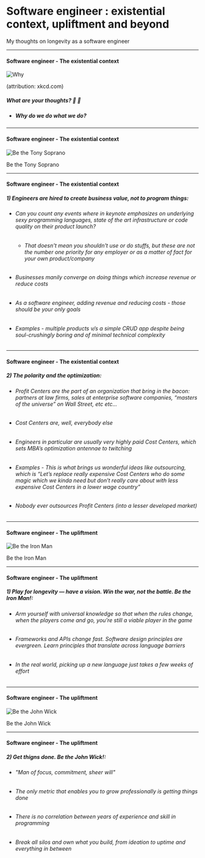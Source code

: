 # Software engineer : existential context, upliftment and beyond

My thoughts on longevity as a software engineer 

---

#### Software engineer - The existential context
![Why](//imgs.xkcd.com/comics/the_general_problem.png)

(attribution: xkcd.com)

##### What are your thoughts? 🤔 💭
- ##### Why do we do what we do? 

---

#### Software engineer - The existential context

![Be the Tony Soprano](//pics.me.me/its-just-business-nothing-perol-mxihesonciator-net-its-just-business-nothing-52983468.png)

Be the Tony Soprano

---

#### Software engineer - The existential context
##### 1) Engineers are hired to create business value, not to program things:
- ###### Can you count any events where in keynote emphasizes on underlying sexy programming languages, state of the art infrastructure or code quality on their product launch?
    - ###### That doesn't mean you shouldn't use or do stuffs, but these are not the number one priority for any employer or as a matter of fact for your own product/company
- ###### Businesses manily converge on doing things which increase revenue or reduce costs
- ###### As a software engineer, adding revenue and reducing costs - those should be your only goals
- ###### Examples - multiple products v/s a simple CRUD app despite being soul-crushingly boring and of minimal technical complexity

---

#### Software engineer - The existential context
##### 2) The polarity and the optimization:
- ###### Profit Centers are the part of an organization that bring in the bacon: partners at law firms, sales at enterprise software companies, “masters of the universe” on Wall Street, etc etc...
- ###### Cost Centers are, well, everybody else
- ###### Engineers in particular are usually very highly paid Cost Centers, which sets MBA’s optimization antennae to twitching
- ###### Examples - This is what brings us wonderful ideas like outsourcing, which is “Let’s replace really expensive Cost Centers who do some magic which we kinda need but don’t really care about with less expensive Cost Centers in a lower wage country”
- ###### Nobody ever outsources Profit Centers (into a lesser developed market)

---

#### Software engineer - The upliftment

![Be the Iron Man](//pics.me.me/when-did-you-become-an-expertin-thermonuclear-astrophysics-last-night-18027941.png)

Be the Iron Man

---

#### Software engineer - The upliftment
##### 1) Play for longevity — have a vision. Win the war, not the battle. Be the Iron Man!:
- ###### Arm yourself with universal knowledge so that when the rules change, when the players come and go, you’re still a viable player in the game
- ###### Frameworks and APIs change fast. Software design principles are evergreen. Learn principles that translate across language barriers
- ###### In the real world, picking up a new language just takes a few weeks of effort

---

#### Software engineer - The upliftment

![Be the John Wick](//d2eib6r9tuf5y8.cloudfront.net/l/assets/img/article/article-1340-kvjs2y2p/article-1340-0rqz9bx8.jpg)

Be the John Wick

---

#### Software engineer - The upliftment
##### 2) Get thigns done. Be the John Wick!:
- ###### "Man of focus, commitment, sheer will"
- ###### The only metric that enables you to grow professionally is getting things done
- ###### There is no correlation between years of experience and skill in programming
- ###### Break all silos and own what you build, from ideation to uptime and everything in between
